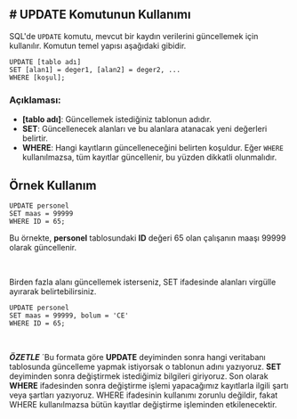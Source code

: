 ## **# UPDATE Komutunun Kullanımı**

SQL'de `UPDATE` komutu, mevcut bir kaydın verilerini güncellemek için kullanılır. Komutun temel yapısı aşağıdaki gibidir.

```
UPDATE [tablo adı]
SET [alan1] = deger1, [alan2] = deger2, ...
WHERE [koşul];
```

### Açıklaması:

- **[tablo adı]**: Güncellemek istediğiniz tablonun adıdır.
- **SET**: Güncellenecek alanları ve bu alanlara atanacak yeni değerleri belirtir.
- **WHERE**: Hangi kayıtların güncelleneceğini belirten koşuldur. Eğer `WHERE` kullanılmazsa, tüm kayıtlar güncellenir, bu yüzden dikkatli olunmalıdır.

## Örnek Kullanım

```
UPDATE personel
SET maas = 99999
WHERE ID = 65;
```

Bu örnekte, **personel** tablosundaki **ID** değeri 65 olan çalışanın maaşı 99999 olarak güncellenir.

&nbsp;

Birden fazla alanı güncellemek isterseniz, SET ifadesinde alanları virgülle ayırarak belirtebilirsiniz.

```
UPDATE personel
SET maas = 99999, bolum = 'CE'
WHERE ID = 65;

```

&nbsp;

**_ÖZETLE_**
´Bu formata göre **UPDATE** deyiminden sonra hangi veritabanı tablosunda güncelleme yapmak istiyorsak o tablonun adını yazıyoruz. **SET** deyiminden sonra değiştirmek istediğimiz bilgileri giriyoruz. Son olarak **WHERE** ifadesinden sonra değiştirme işlemi yapacağımız kayıtlarla ilgili şartı veya şartları yazıyoruz. WHERE ifadesinin kullanımı zorunlu değildir, fakat WHERE kullanılmazsa bütün kayıtlar değiştirme işleminden etkilenecektir.
